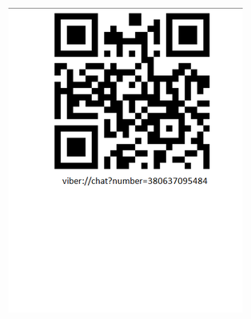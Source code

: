 [![Viber](https://github.com/bondpy202212/Files/blob/main/viber/Viber.png)](http://viber://chat?number=380637095484)
